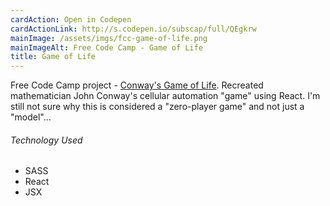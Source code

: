 ```yaml
---
cardAction: Open in Codepen
cardActionLink: http://s.codepen.io/subscap/full/QEgkrw
mainImage: /assets/imgs/fcc-game-of-life.png
mainImageAlt: Free Code Camp - Game of Life
title: Game of Life
---
```


<p>Free Code Camp project - <a href="https://www.freecodecamp.com/challenges/build-the-game-of-life" target="_blank">Conway's Game of Life</a>. Recreated mathematician John Conway's cellular automation "game" using React. I'm still not sure why this is considered a "zero-player game" and not just a "model"...</p>
<h6>Technology Used</h6>
<ul>
  <li>SASS</li>
  <li>React</li>
  <li>JSX</li>
</ul>